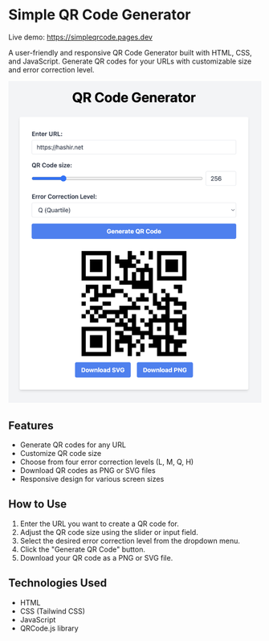 # Simple QR Code Generator

Live demo: https://simpleqrcode.pages.dev

A user-friendly and responsive QR Code Generator built with HTML, CSS, and JavaScript. Generate QR codes for your URLs with customizable size and error correction level.

![QR Code Generator Screenshot](https://github.com/hashmil/qr-gen-js-site/blob/main/images/qrcode-generator-screenshot.png?raw=true)

## Features

- Generate QR codes for any URL
- Customize QR code size
- Choose from four error correction levels (L, M, Q, H)
- Download QR codes as PNG or SVG files
- Responsive design for various screen sizes

## How to Use

1. Enter the URL you want to create a QR code for.
2. Adjust the QR code size using the slider or input field.
3. Select the desired error correction level from the dropdown menu.
4. Click the "Generate QR Code" button.
5. Download your QR code as a PNG or SVG file.

## Technologies Used

- HTML
- CSS (Tailwind CSS)
- JavaScript
- QRCode.js library
